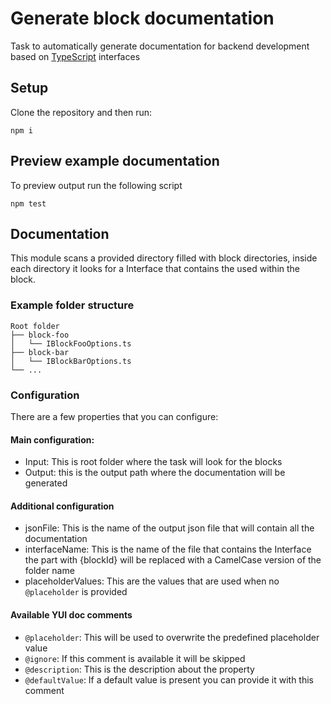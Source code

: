 # Generate block documentation
Task to automatically generate documentation for backend development based on [TypeScript](https://www.typescriptlang.org/) interfaces

## Setup
Clone the repository and then run:
```
npm i
```

## Preview example documentation
To preview output run the following script
```
npm test
```

## Documentation
This module scans a provided directory filled with block directories, inside each directory it looks for a Interface that contains the used within the block.

### Example folder structure
    Root folder
    ├── block-foo
    │   └── IBlockFooOptions.ts
    ├── block-bar
    │   └── IBlockBarOptions.ts
    └── ...

### Configuration
There are a few properties that you can configure:

#### Main configuration:
* Input: This is root folder where the task will look for the blocks
* Output: this is the output path where the documentation will be generated

#### Additional configuration
* jsonFile: This is the name of the output json file that will contain all the documentation
* interfaceName: This is the name of the file that contains the Interface the part with {blockId} will be replaced with a CamelCase version of the folder name
* placeholderValues: This are the values that are used when no ``@placeholder`` is provided

#### Available YUI doc comments
* ``@placeholder``: This will be used to overwrite the predefined placeholder value
* ``@ignore``: If this comment is available it will be skipped
* ``@description``: This is the description about the property
* ``@defaultValue``: If a default value is present you can provide it with this comment